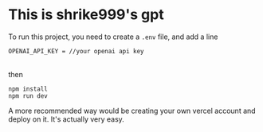 # This is shrike999's gpt

To run this project, you need to create a <code>.env</code> file, and add a line<br/>
```
OPENAI_API_KEY = //your openai api key
```
<br/>
then

```
npm install
npm run dev
```

A more recommended way would be creating your own vercel account and deploy on it. It's actually very easy.
